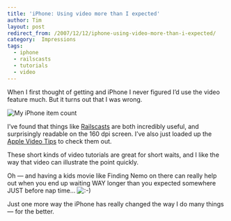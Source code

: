 ```yaml
---
title: 'iPhone: Using video more than I expected'
author: Tim
layout: post
redirect_from: /2007/12/12/iphone-using-video-more-than-i-expected/
category:  Impressions
tags:
  - iphone
  - railscasts
  - tutorials
  - video
---
```

When I first thought of getting and iPhone I never figured I&#8217;d use the video feature much. But it turns out that I was wrong.

![My iPhone item count][1]

I&#8217;ve found that things like [Railscasts][2] are both incredibly useful, and surprisingly readable on the 160 dpi screen. I&#8217;ve also just loaded up the [Apple Video Tips][3] to check them out.

These short kinds of video tutorials are great for short waits, and I like the way that video can illustrate the point quickly.

Oh &#8212; and having a kids movie like Finding Nemo on there can really help out when you end up waiting WAY longer than you expected somewhere JUST before nap time&#8230; <img src="http://timshadel.com/wp-includes/images/smilies/icon_smile.gif" alt=":-)" class="wp-smiley" />

Just one more way the iPhone has really changed the way I do many things &#8212; for the better.

 [1]: http://timshadel.com/wp-content/uploads/2007/12/2107812118_0a1d8aef1c.jpg?v=0
 [2]: http://railscasts.com/
 [3]: http://www.apple.com/business/videotips/
